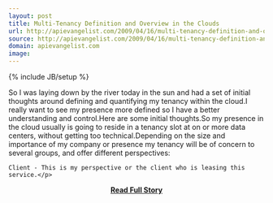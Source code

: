 ```yaml
---
layout: post
title: Multi-Tenancy Definition and Overview in the Clouds
url: http://apievangelist.com/2009/04/16/multi-tenancy-definition-and-overview-in-the-clouds/
source: http://apievangelist.com/2009/04/16/multi-tenancy-definition-and-overview-in-the-clouds/
domain: apievangelist.com
image: 
---
```

{% include JB/setup %}<p>So I was laying down by the river today in the sun and had a set of initial thoughts around defining and quantifying my tenancy within the cloud.I really want to see my presence more defined so I have a better understanding and control.Here are some initial thoughts.So my presence in the cloud usually is going to reside in a tenancy slot at on or more data centers, without getting too technical.Depending on the size and importance of my company or presence my tenancy will be of concern to several groups, and offer different perspectives:

	Client - This is my perspective or the client who is leasing this service.</p>
<center><p><a href="http://apievangelist.com/2009/04/16/multi-tenancy-definition-and-overview-in-the-clouds/" style='padding:25px; font-sze:18px; font-weight: bold;'>Read Full Story</a></p></center>
